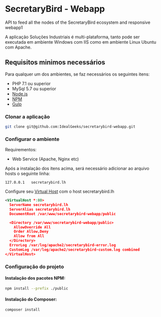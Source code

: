 # SecretaryBird - Webapp
API to feed all the nodes of the SecretaryBird ecosystem and responsive webapp1

A aplicação Soluções Industriais é multi-plataforma, tanto pode ser executada em ambiente Windows com IIS como em ambiente Linux Ubuntu com Apache.

## Requisitos minimos necessários

Para qualquer um dos ambientes, se faz necessários os seguintes itens:

* PHP 7.1 ou superior
* MySql 5.7 ou superior
* [Node.js](https://nodejs.org/en/)
* [NPM](https://www.npmjs.com/)
* [Gulp](https://gulpjs.com/)

### Clonar a aplicação 

```bash
git clone git@github.com:IdealGeeks/secretarybird-webapp.git
```

### Configurar o ambiente
Requirementos:
- Web Service (Apache, Nginx etc)

Após a instalação dos itens acima, será necessário adicionar ao arquivo hosts o seguinte linha: 
```
127.0.0.1   secretarybird.lh
```

Configure seu [Virtual Host](https://www.digitalocean.com/community/tutorials/how-to-set-up-apache-virtual-hosts-on-ubuntu-16-04#step-four-—-create-new-virtual-host-files) com o host secretarybird.lh
```xml
<VirtualHost *:80>
  ServerName secretarybird.lh
  ServerAlias secretarybird.lh
  DocumentRoot /var/www/secretarybird-webapp/public

  <Directory /var/www/secretarybird-webapp/public>
    AllowOverride All
    Order Allow,Deny
    Allow from All 
  </Directory>
  ErrorLog /var/log/apache2/secretarybird-error.log
  CustomLog /var/log/apache2/secretarybird-custom.log combined
</VirtualHost>
```

### Configuração do projeto

#### Instalação dos pacotes NPM:

```bash
npm install --prefix ./public
```

#### Instalação do Composer:

```bash
composer install
```
